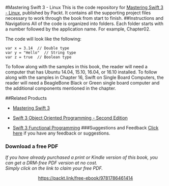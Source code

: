 


#Mastering Swift 3 - Linux
This is the code repository for [Mastering Swift 3 - Linux](https://www.packtpub.com/application-development/mastering-swift-3-linux?utm_source=github&utm_medium=repository&utm_campaign=9781786461414), published by Packt. It contains all the supporting project files necessary to work through the book from start to finish.
##Instructions and Navigations
All of the code is organized into folders. Each folder starts with a number followed by the application name. For example, Chapter02.



The code will look like the following:
```
var x = 3.14  // Double type
var y = "Hello"  // String type
var z = true  // Boolean type
```

To follow along with the samples in this book, the reader will need a computer that has Ubuntu 14.04, 15.10, 16.04, or 16.10 installed. To follow along with the samples in Chapter 16, Swift on Single Board Computers, the reader will need a BeagleBone Black or Green single board computer and the additional components mentioned in the chapter.

##Related Products
* [Mastering Swift 3](https://www.packtpub.com/application-development/mastering-swift-3?utm_source=github&utm_medium=repository&utm_campaign=9781786466129)

* [Swift 3 Object Oriented Programming - Second Edition](https://www.packtpub.com/application-development/swift-3-object-oriented-programming-second-edition?utm_source=github&utm_medium=repository&utm_campaign=9781787120396)

* [Swift 3 Functional Programming](https://www.packtpub.com/application-development/swift-3-functional-programming?utm_source=github&utm_medium=repository&utm_campaign=9781785883880)
###Suggestions and Feedback
[Click here](https://docs.google.com/forms/d/e/1FAIpQLSe5qwunkGf6PUvzPirPDtuy1Du5Rlzew23UBp2S-P3wB-GcwQ/viewform) if you have any feedback or suggestions.
### Download a free PDF

 <i>If you have already purchased a print or Kindle version of this book, you can get a DRM-free PDF version at no cost.<br>Simply click on the link to claim your free PDF.</i>
<p align="center"> <a href="https://packt.link/free-ebook/9781786461414">https://packt.link/free-ebook/9781786461414 </a> </p>